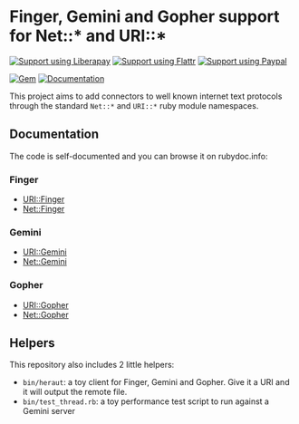 # Finger, Gemini and Gopher support for Net::* and URI::*

[![Support using Liberapay](https://img.shields.io/badge/Liberapay-Support_me-yellow?logo=liberapay)](https://liberapay.com/milouse/donate)
[![Support using Flattr](https://img.shields.io/badge/Flattr-Support_me-brightgreen?logo=flattr)](https://flattr.com/@milouse)
[![Support using Paypal](https://img.shields.io/badge/Paypal-Support_me-00457C?logo=paypal&labelColor=lightgray)](https://paypal.me/milouse)

[![Gem](https://img.shields.io/gem/v/ruby-net-text)](https://rubygems.org/gems/ruby-net-text)
[![Documentation](https://img.shields.io/badge/Documentation-ruby--net--text-CC342D?logo=rubygems)](https://www.rubydoc.info/gems/ruby-net-text/)

This project aims to add connectors to well known internet text protocols
through the standard `Net::*` and `URI::*` ruby module namespaces.

## Documentation

The code is self-documented and you can browse it on rubydoc.info:

### Finger

- [URI::Finger](https://www.rubydoc.info/gems/ruby-net-text/URI/Finger)
- [Net::Finger](https://www.rubydoc.info/gems/ruby-net-text/Net/Finger)

### Gemini

- [URI::Gemini](https://www.rubydoc.info/gems/ruby-net-text/URI/Gemini)
- [Net::Gemini](https://www.rubydoc.info/gems/ruby-net-text/Net/Gemini)

### Gopher

- [URI::Gopher](https://www.rubydoc.info/gems/ruby-net-text/URI/Gopher)
- [Net::Gopher](https://www.rubydoc.info/gems/ruby-net-text/Net/Gopher)

## Helpers

This repository also includes 2 little helpers:

- `bin/heraut`: a toy client for Finger, Gemini and Gopher. Give it a URI and
  it will output the remote file.
- `bin/test_thread.rb`: a toy performance test script to run against a Gemini
  server
